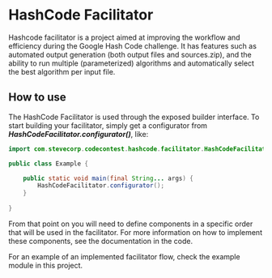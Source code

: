# HashCode Facilitator

Hashcode facilitator is a project aimed at improving the workflow and efficiency during the Google Hash Code challenge. It has features such as automated output generation (both output files and sources.zip), and the ability to run multiple (parameterized) algorithms and automatically select the best algorithm per input file.

## How to use

The HashCode Facilitator is used through the exposed builder interface. To start building your facilitator, simply get a configurator from _**HashCodeFacilitator.configurator()**_, like:

```java
import com.stevecorp.codecontest.hashcode.facilitator.HashCodeFacilitator;

public class Example {

    public static void main(final String... args) {
        HashCodeFacilitator.configurator();
    }
    
}
```

From that point on you will need to define components in a specific order that will be used in the facilitator. For more information on how to implement these components, see the documentation in the code.

For an example of an implemented facilitator flow, check the example module in this project.